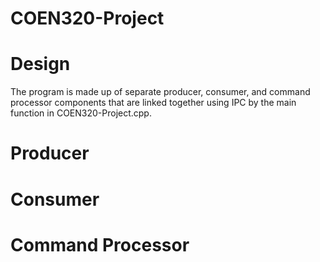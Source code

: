 # COEN320-Project


# Design

The program is made up of separate producer, consumer, and command processor components that are linked together using IPC by the main function in COEN320-Project.cpp.

# Producer


# Consumer


# Command Processor